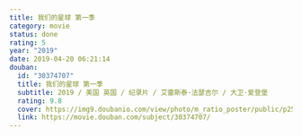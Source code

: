 ```yaml
---
title: 我们的星球 第一季
category: movie
status: done
rating: 5
year: "2019"
date: 2019-04-20 06:21:14
douban:
  id: "30374707"
  title: 我们的星球 第一季
  subtitle: 2019 / 美国 英国 / 纪录片 / 艾雷斯泰·法瑟吉尔 / 大卫·爱登堡
  rating: 9.8
  cover: https://img9.doubanio.com/view/photo/m_ratio_poster/public/p2551395076.jpg
  link: https://movie.douban.com/subject/30374707/
---
```



